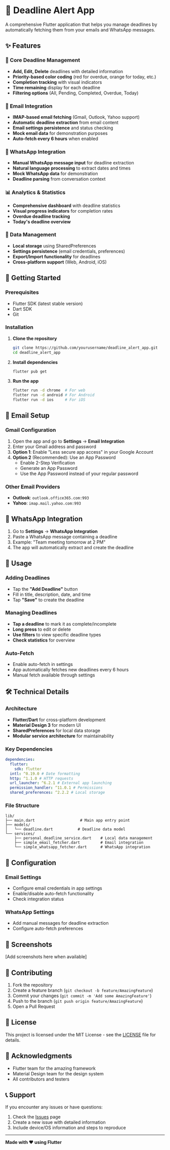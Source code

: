 # 📅 Deadline Alert App

A comprehensive Flutter application that helps you manage deadlines by automatically fetching them from your emails and WhatsApp messages.

## ✨ Features

### 🎯 Core Deadline Management

- **Add, Edit, Delete** deadlines with detailed information
- **Priority-based color coding** (red for overdue, orange for today, etc.)
- **Completion tracking** with visual indicators
- **Time remaining** display for each deadline
- **Filtering options** (All, Pending, Completed, Overdue, Today)

### 📧 Email Integration

- **IMAP-based email fetching** (Gmail, Outlook, Yahoo support)
- **Automatic deadline extraction** from email content
- **Email settings persistence** and status checking
- **Mock email data** for demonstration purposes
- **Auto-fetch every 6 hours** when enabled

### 📱 WhatsApp Integration

- **Manual WhatsApp message input** for deadline extraction
- **Natural language processing** to extract dates and times
- **Mock WhatsApp data** for demonstration
- **Deadline parsing** from conversation context

### 📊 Analytics & Statistics

- **Comprehensive dashboard** with deadline statistics
- **Visual progress indicators** for completion rates
- **Overdue deadline tracking**
- **Today's deadline overview**

### 💾 Data Management

- **Local storage** using SharedPreferences
- **Settings persistence** (email credentials, preferences)
- **Export/Import functionality** for deadlines
- **Cross-platform support** (Web, Android, iOS)

## 🚀 Getting Started

### Prerequisites

- Flutter SDK (latest stable version)
- Dart SDK
- Git

### Installation

1. **Clone the repository**

   ```bash
   git clone https://github.com/yourusername/deadline_alert_app.git
   cd deadline_alert_app
   ```

2. **Install dependencies**

   ```bash
   flutter pub get
   ```

3. **Run the app**
   ```bash
   flutter run -d chrome  # For web
   flutter run -d android # For Android
   flutter run -d ios     # For iOS
   ```

## 📧 Email Setup

### Gmail Configuration

1. Open the app and go to **Settings** → **Email Integration**
2. Enter your Gmail address and password
3. **Option 1**: Enable "Less secure app access" in your Google Account
4. **Option 2** (Recommended): Use an App Password
   - Enable 2-Step Verification
   - Generate an App Password
   - Use the App Password instead of your regular password

### Other Email Providers

- **Outlook**: `outlook.office365.com:993`
- **Yahoo**: `imap.mail.yahoo.com:993`

## 📱 WhatsApp Integration

1. Go to **Settings** → **WhatsApp Integration**
2. Paste a WhatsApp message containing a deadline
3. Example: "Team meeting tomorrow at 2 PM"
4. The app will automatically extract and create the deadline

## 🎨 Usage

### Adding Deadlines

- Tap the **"Add Deadline"** button
- Fill in title, description, date, and time
- Tap **"Save"** to create the deadline

### Managing Deadlines

- **Tap a deadline** to mark it as complete/incomplete
- **Long press** to edit or delete
- **Use filters** to view specific deadline types
- **Check statistics** for overview

### Auto-Fetch

- Enable auto-fetch in settings
- App automatically fetches new deadlines every 6 hours
- Manual fetch available through settings

## 🛠️ Technical Details

### Architecture

- **Flutter/Dart** for cross-platform development
- **Material Design 3** for modern UI
- **SharedPreferences** for local data storage
- **Modular service architecture** for maintainability

### Key Dependencies

```yaml
dependencies:
  flutter:
    sdk: flutter
  intl: ^0.19.0 # Date formatting
  http: ^1.1.0 # HTTP requests
  url_launcher: ^6.2.1 # External app launching
  permission_handler: ^11.0.1 # Permissions
  shared_preferences: ^2.2.2 # Local storage
```

### File Structure

```
lib/
├── main.dart                    # Main app entry point
├── models/
│   └── deadline.dart           # Deadline data model
└── services/
    ├── personal_deadline_service.dart    # Local data management
    ├── simple_email_fetcher.dart         # Email integration
    └── simple_whatsapp_fetcher.dart      # WhatsApp integration
```

## 🔧 Configuration

### Email Settings

- Configure email credentials in app settings
- Enable/disable auto-fetch functionality
- Check integration status

### WhatsApp Settings

- Add manual messages for deadline extraction
- Configure auto-fetch preferences

## 📱 Screenshots

[Add screenshots here when available]

## 🤝 Contributing

1. Fork the repository
2. Create a feature branch (`git checkout -b feature/AmazingFeature`)
3. Commit your changes (`git commit -m 'Add some AmazingFeature'`)
4. Push to the branch (`git push origin feature/AmazingFeature`)
5. Open a Pull Request

## 📄 License

This project is licensed under the MIT License - see the [LICENSE](LICENSE) file for details.

## 🙏 Acknowledgments

- Flutter team for the amazing framework
- Material Design team for the design system
- All contributors and testers

## 📞 Support

If you encounter any issues or have questions:

1. Check the [Issues](https://github.com/yourusername/deadline_alert_app/issues) page
2. Create a new issue with detailed information
3. Include device/OS information and steps to reproduce

---

**Made with ❤️ using Flutter**
